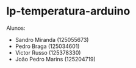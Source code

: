 # lp-temperatura-arduino
Alunos:
- Sandro Miranda (125055673)
- Pedro Braga (125034601)
- Victor Russo (125378330)
- João Pedro Marins (125204719)
